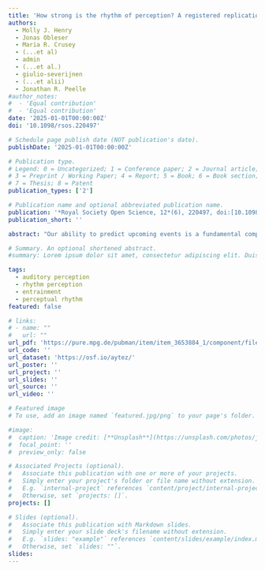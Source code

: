 ```yaml
---
title: 'How strong is the rhythm of perception? A registered replication of Hickok et al. (2015)'
authors:
  - Molly J. Henry
  - Jonas Obleser
  - Maria R. Crusey
  - (...et al)
  - admin
  - (...et al.)
  - giulio-severijnen
  - (...et alii)
  - Jonathan R. Peelle
#author_notes:
#  - 'Equal contribution'
#  - 'Equal contribution'
date: '2025-01-01T00:00:00Z'
doi: '10.1098/rsos.220497'

# Schedule page publish date (NOT publication's date).
publishDate: '2025-01-01T00:00:00Z'

# Publication type.
# Legend: 0 = Uncategorized; 1 = Conference paper; 2 = Journal article;
# 3 = Preprint / Working Paper; 4 = Report; 5 = Book; 6 = Book section;
# 7 = Thesis; 8 = Patent
publication_types: ['2']

# Publication name and optional abbreviated publication name.
publication: '*Royal Society Open Science, 12*(6), 220497, doi:[10.1098/rsos.220497](https://doi.org/10.1098/rsos.220497)'
publication_short: ''

abstract: "Our ability to predict upcoming events is a fundamental component of human cognition. One way in which we do so is by exploiting temporal regularities in sensory signals: the ticking of a clock, falling of footsteps and the motion of waves each provide a structure that may facilitate anticipation. But how strong is the effect of rhythmic anticipation on perception? And to what degree do people vary in their ability to capitalize on these regularities? In 2015, Hickok et al. introduced a behavioural paradigm to assess how a rhythmic auditory stimulus affects perception of subsequent targets (Hickok G, Farahbod H, Saberi K. 2015 The rhythm of perception: entrainment to acoustic rhythms induces subsequent perceptual oscillation. Psychol. Sci. 26, 1006–1013. (doi:10.1177/0956797615576533)). They tested five listeners and found that perception (target detection accuracy) fluctuated rhythmically just like the sound rhythm. Here, we replicate the original finding, assess how likely the finding is to be observed for any individual, and quantify effect size in a large sample of adult listeners (n = 149). We introduce a model-based analysis approach that allows separate estimates of amplitude and phase information in target detection responses, and quantifies effect size for individual listeners. Together our results strongly support the presence of oscillatory influences on target detection accuracy, as well as substantial variability in the magnitude of this effect across listeners."

# Summary. An optional shortened abstract.
#summary: Lorem ipsum dolor sit amet, consectetur adipiscing elit. Duis posuere tellus ac convallis placerat. Proin tincidunt magna sed ex sollicitudin condimentum.

tags:
  - auditory perception
  - rhythm perception
  - entrainment
  - perceptual rhythm
featured: false

# links:
# - name: ""
#   url: ""
url_pdf: 'https://pure.mpg.de/pubman/item/item_3653884_1/component/file_3653885/Henry_etal_2025_how%20strong%20is%20the....pdf'
url_code: ''
url_dataset: 'https://osf.io/aytez/'
url_poster: ''
url_project: ''
url_slides: ''
url_source: ''
url_video: ''

# Featured image
# To use, add an image named `featured.jpg/png` to your page's folder.

#image:
#  caption: 'Image credit: [**Unsplash**](https://unsplash.com/photos/jdD8gXaTZsc)'
#  focal_point: ''
#  preview_only: false

# Associated Projects (optional).
#   Associate this publication with one or more of your projects.
#   Simply enter your project's folder or file name without extension.
#   E.g. `internal-project` references `content/project/internal-project/index.md`.
#   Otherwise, set `projects: []`.
projects: []

# Slides (optional).
#   Associate this publication with Markdown slides.
#   Simply enter your slide deck's filename without extension.
#   E.g. `slides: "example"` references `content/slides/example/index.md`.
#   Otherwise, set `slides: ""`.
slides:
---
```


<!-- THIS MARKDOWN BIT IS CURRENTLY COMMENTED OUT









{{% callout note %}}
Click the _Cite_ button above to demo the feature to enable visitors to import publication metadata into their reference management software.
{{% /callout %}}

Supplementary notes can be added here, including [code and math](https://wowchemy.com/docs/content/writing-markdown-latex/).
-->